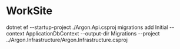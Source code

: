 # WorkSite

dotnet ef --startup-project ./Argon.Api.csproj migrations add Initial --context ApplicationDbContext --output-dir Migrations --project ../Argon.Infrastructure/Argon.Infrastructure.csproj